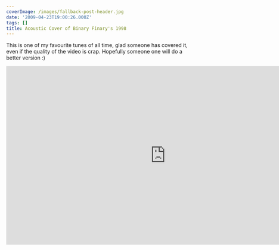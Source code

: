 ```yaml
---
coverImage: /images/fallback-post-header.jpg
date: '2009-04-23T19:00:26.000Z'
tags: []
title: Acoustic Cover of Binary Finary's 1998
---
```


This is one of my favourite tunes of all time, glad someone has covered it, even if the quality of the video is crap. Hopefully someone one will do a better version :)

<!-- more -->

<iframe width="853" height="480" src="https://www.youtube.com/embed/c44m64i0aKc" frameborder="0" allow="accelerometer; autoplay; clipboard-write; encrypted-media; gyroscope; picture-in-picture"  allowfullscreen></iframe>